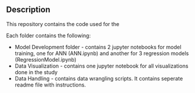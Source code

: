 ## Description

This repository contains the code used for the 

Each folder contains the following:
- Model Development folder - contains 2 jupyter notebooks for model training, one for ANN (ANN.ipynb) and another for 3 regression models (RegressionModel.ipynb)
- Data Visualization - contains one jupyter notebook for all visualizations done in the study
- Data Handling - contains data wrangling scripts. It contains seperate readme file with instructions.